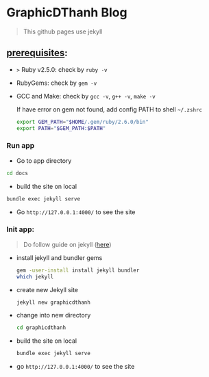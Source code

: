 # GraphicDThanh Blog

> This github pages use jekyll

## [prerequisites](https://jekyllrb.com/docs/installation/): 
  - `>` Ruby v2.5.0: check by `ruby -v`
  - RubyGems: check by `gem -v`
  - GCC and Make: check by `gcc -v`, `g++ -v`, `make -v`

    If have error on gem not found, add config PATH to shell `~/.zshrc`
    ```bash
    export GEM_PATH="$HOME/.gem/ruby/2.6.0/bin"
    export PATH="$GEM_PATH:$PATH"
    ```

### Run app
- Go to app directory
```bash
cd docs
```

- build the site on local
```bash
bundle exec jekyll serve
```

- Go `http://127.0.0.1:4000/` to see the site


### Init app:
> Do follow guide on jekyll ([here](https://jekyllrb.com/docs/))

- install jekyll and bundler gems

  ```bash
  gem -user-install install jekyll bundler
  which jekyll
  ```

- create new Jekyll site
  ```bash
  jekyll new graphicdthanh
  ```

- change into new directory
  ```bash
  cd graphicdthanh
  ```

- build the site on local
  ```bash
  bundle exec jekyll serve
  ```

- go `http://127.0.0.1:4000/` to see the site